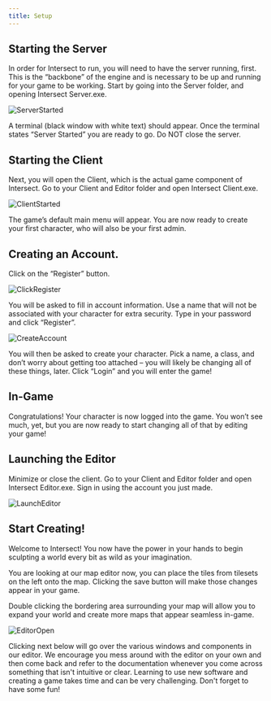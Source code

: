 ```yaml
---
title: Setup
---
```


## Starting the Server
In order for Intersect to run, you will need to have the server running, first. This is the “backbone” of the engine and is necessary to be up and running for your game to be working.
Start by going into the Server folder, and opening Intersect Server.exe.

![ServerStarted](http://www.ascensiongamedev.com/resources/filehost/a65f2516e77a8dbcca43e2239a194cad.png)

A terminal (black window with white text) should appear. Once the terminal states “Server Started” you are ready to go. Do NOT close the server.


## Starting the Client
Next, you will open the Client, which is the actual game component of Intersect.
Go to your Client and Editor folder and open Intersect Client.exe.
 
![ClientStarted](http://www.ascensiongamedev.com/resources/filehost/7d6fb88ed7da7c68317e8f4e427c56ba.png)

The game’s default main menu will appear. You are now ready to create your first character, who will also be your first admin.


## Creating an Account.
Click on the “Register” button.
 
![ClickRegister](http://www.ascensiongamedev.com/resources/filehost/fe965e58f48769784b5408936c2b0f70.png)

You will be asked to fill in account information. Use a name that will not be associated with your character for extra security. Type in your password and click “Register”.

![CreateAccount](http://www.ascensiongamedev.com/resources/filehost/fc9db6f3fc12e0f70e1530dbe9b75bed.png)

You will then be asked to create your character. Pick a name, a class, and don’t worry about getting too attached – you will likely be changing all of these things, later.
Click “Login” and you will enter the game!
 

 ## In-Game
 Congratulations! Your character is now logged into the game. You won’t see much, yet, but you are now ready to start changing all of that by editing your game!
 
 
 ## Launching the Editor
 Minimize or close the client. Go to your Client and Editor folder and open Intersect Editor.exe. Sign in using the account you just made.
 
 ![LaunchEditor](http://www.ascensiongamedev.com/resources/filehost/fc6381fd6502a540dbdb4791893920c4.png)
 
 
 ## Start Creating!
 Welcome to Intersect! You now have the power in your hands to begin sculpting a world every bit as wild as your imagination. 
 
 You are looking at our map editor now, you can place the tiles from tilesets on the left onto the map. Clicking the save button will make those changes appear in your game. 
 
 Double clicking the bordering area surrounding your map will allow you to expand your world and create more maps that appear seamless in-game.
 
 ![EditorOpen](http://www.ascensiongamedev.com/resources/filehost/c399bc35aad37d828ddda1986538e7bd.png)
 
 Clicking next below will go over the various windows and components in our editor. We encourage you mess around with the editor on your own and then come back and refer to the documentation whenever you come across something that isn't intuitive or clear. Learning to use new software and creating a game takes time and can be very challenging. Don't forget to have some fun!
